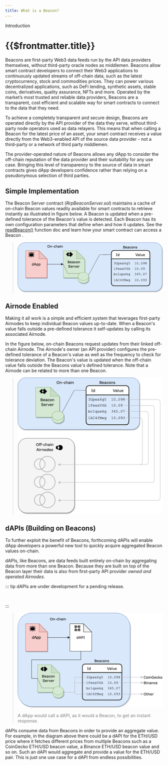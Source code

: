 ```yaml
---
title: What is a Beacon?
---
```


<TitleSpan>Introduction</TitleSpan>

# {{$frontmatter.title}}

<VersionWarning/>

<TocHeader /> <TOC class="table-of-contents" :include-level="[2,3]" />

Beacons are first-party Web3 data feeds run by the API data providers themselves, without third-party oracle nodes as middlemen. Beacons allow smart contract developers to connect their Web3 applications to continuously updated streams of off-chain data, such as the latest cryptocurrency, stock and commodities prices. They can power various decentralized applications, such as DeFi lending, synthetic assets, stable coins, derivatives, quality assurance, NFTs and more. Operated by the market’s most trusted and reliable data providers, Beacons are a transparent, cost efficient and scalable way for smart contracts to connect to the data that they need.

To achieve a completely transparent and secure design, Beacons are operated directly by the API provider of the data they serve, without third-party node operators used as data relayers. This means that when calling a Beacon for the latest price of an asset, your smart contract receives a value directly from the Web3-enabled API of the source data provider - not a third-party or a network of third party middlemen.

The provider-operated nature of Beacons allows any dApp to consider the off-chain reputation of the data provider and their suitability for any use case. Bringing this level of transparency to the source of data in smart contracts gives dApp developers confidence rather than relying on a pseudonymous selection of third parties.

## Simple Implementation

The Beacon Server contract (_RrpBeaconServer.sol_) maintains a cache of on-chain Beacon values readily available for smart contracts to retrieve instantly as illustrated in figure below. A Beacon is updated when a pre-defined tolerance of the Beacon's value is detected. Each Beacon has its own configuration parameters that define when and how it updates. See the [readBeacon()](./functions/read-beacon.md) function doc and learn how your smart contract can access a Beacon .

> ![dapp-beacon.png](./assets/images/dapp-beacon.png)

## Airnode Enabled

Making it all work is a simple and efficient system that leverages first-party Airnodes to keep individual Beacon values up-to-date. When a Beacon's value falls outside a pre-defined tolerance it self-updates by calling its associated Airnode.

In the figure below, on-chain Beacons request updates from their linked off-chain Airnode. The Airnode's owner (an API provider) configures the pre-defined tolerance of a Beacon's value as well as the frequency to check for tolerance deviation. The Beacon's value is updated when the off-chain value falls outside the Beacons value's defined tolerance. Note that a Airnode can be related to more than one Beacon.

> ![beacon-airnode.png](./assets/images/beacon-airnode.png)

## dAPIs (Building on Beacons)

To further exploit the benefit of Beacons, forthcoming dAPIs will enable dApp developers a powerful new tool to quickly acquire aggregated Beacon values on-chain.

dAPIs, like Beacons, are data feeds built entirely on-chain by aggregating data from more than one Beacon. Because they are built on top of the Beacon layer their data is also from first-party API provider _owned and operated Airnodes_.

::: tip dAPIs are under development for a pending release.

&nbsp;

:::

> ![beacon-airnode.png](./assets/images/dapi-beacons.png)
> 
> <p class="diagram-line" style="color:gray;margin-top:6px;">A dApp would call a dAPI, as it would a Beacon, to get an instant
> response.</p>
dAPIs consume data from Beacons in order to provide an aggregate value. For example, in the diagram above there could be a dAPI for the ETH/USD price where it fetches different prices from multiple Beacons such as a CoinGecko ETH/USD beacon value, a Binance ETH/USD beacon value and so on. Such an dAPI would aggregate and provide a value for the ETH/USD pair. This is just one use case for a dAPI from endless possibilities.
